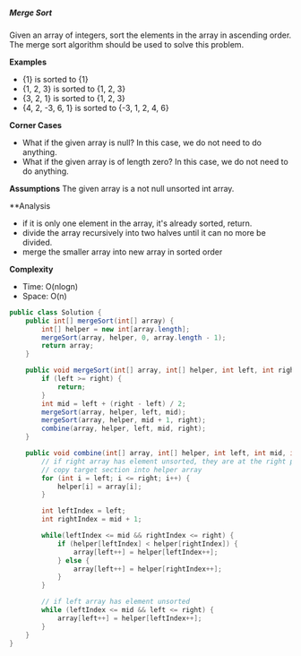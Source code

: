 ##### Merge Sort

Given an array of integers, sort the elements in the array in ascending order. The merge sort algorithm should be used to solve this problem.

**Examples**

* {1} is sorted to {1}
* {1, 2, 3} is sorted to {1, 2, 3}
* {3, 2, 1} is sorted to {1, 2, 3}
* {4, 2, -3, 6, 1} is sorted to {-3, 1, 2, 4, 6}

**Corner Cases**

* What if the given array is null? In this case, we do not need to do anything.
* What if the given array is of length zero? In this case, we do not need to do anything.

**Assumptions**
The given array is a not null unsorted int array.

**Analysis
* if it is only one element in the array, it's already sorted, return.
* divide the array recursively into two halves until it can no more be divided.
* merge the smaller array into new array in sorted order

**Complexity**
* Time: O(nlogn)
* Space: O(n)

```java
public class Solution {
    public int[] mergeSort(int[] array) {
        int[] helper = new int[array.length];
        mergeSort(array, helper, 0, array.length - 1);
        return array;
    }

    public void mergeSort(int[] array, int[] helper, int left, int right) {
        if (left >= right) {
            return;
        }
        int mid = left + (right - left) / 2;
        mergeSort(array, helper, left, mid);
        mergeSort(array, helper, mid + 1, right);
        combine(array, helper, left, mid, right);
    }

    public void combine(int[] array, int[] helper, int left, int mid, int right) {
        // if right array has element unsorted, they are at the right position already
        // copy target section into helper array
        for (int i = left; i <= right; i++) {
            helper[i] = array[i];
        }

        int leftIndex = left;
        int rightIndex = mid + 1;

        while(leftIndex <= mid && rightIndex <= right) {
            if (helper[leftIndex] < helper[rightIndex]) {
                array[left++] = helper[leftIndex++];
            } else {
                array[left++] = helper[rightIndex++];
            }
        }

        // if left array has element unsorted
        while (leftIndex <= mid && left <= right) {
            array[left++] = helper[leftIndex++];
        }
    }
}
```
